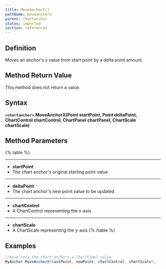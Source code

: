 ```yaml
---
title: MoveAnchorX()
pathName: moveanchorx
parent: chartanchor
status: imported
section: references
---
```


## Definition

Moves an anchor's x value from start point by a delta point amount.

## Method Return Value

This method does not return a value.

## Syntax

**`<chartanchor>`.MoveAnchorX(Point startPoint, Point deltaPoint, ChartControl chartControl, ChartPanel chartPanel, ChartScale chartScale)**

## Method Parameters

{% table %}

---

* **startPoint**
* The chart anchor's original starting point value

---

* **deltaPoint**
* The chart anchor's new point value to be updated

---

* **chartControl**
* A ChartControl representing the x-axis

---

* **chartScale**
* A ChartScale representing the y-axis
{% /table %}

## Examples

```csharp
//move only the chart anchors x (bar/time) value
MyAnchor.MoveAnchorX(lastPoint, newPoint, chartControl, chartScale);
```
